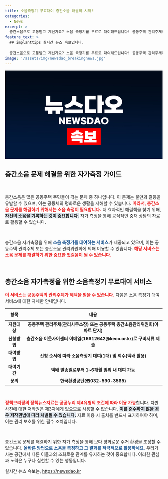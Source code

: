 ```yaml
---
title: 소음측정기 무료대여 층간소음 해결의 시작!
categories:
  - News
excerpt: >
  층간소음으로 고통받고 계신가요? 소음 측정기를 무료로 대여해드립니다! 공동주택 관리주체라면 지금 바로 신청해 소음 문제를 해결해보세요!
feature_text: >
  ## implanttips 실시간 뉴스 속보입니다.

  층간소음으로 고통받고 계신가요? 소음 측정기를 무료로 대여해드립니다! 공동주택 관리주체라면 지금 바로 신청해 소음 문제를 해결해보세요!
image: '/assets/img/newsdao_breakingnews.jpg'
---
```


<p><img src="/assets/img/newsdao_breakingnews.jpg" alt="implanttips 속보" /></p>

<h2 data-ke-size="size26">층간소음 문제 해결을 위한 자가측정 가이드</h2>

<p data-ke-size="size16">&nbsp;</p>

<p>층간소음은 많은 공동주택 주민들이 겪는 문제 중 하나입니다. 이 문제는 불만과 갈등을 유발할 수 있으며, 이는 공동체의 평화로운 생활을 저해할 수 있습니다. <b><span style="color: #ee2323;">따라서, 층간소음 문제를 해결하기 위해서는 소음 측정이 필요합니다.</span></b> 더 효과적인 해결책을 찾기 위해, <b><span style="background-color: #21538527;">자신의 소음을 기록하는 것이 중요합니다.</span></b> 자가 측정을 통해 공식적인 중재 상담의 자료로 활용할 수 있습니다.</p>

<p data-ke-size="size16">&nbsp;</p>

<p>층간소음 자가측정을 위해 <b><span style="color: #1a5490;">소음 측정기를 대여하는 서비스</span></b>가 제공되고 있으며, 이는 공동주택 관리주체 또는 층간소음 관리위원회에 의해 이용할 수 있습니다. <b><span style="color: #ee2323;">해당 서비스는 소음 문제를 해결하기 위한 중요한 첫걸음이 될 수 있습니다.</span></b></p>

<p data-ke-size="size16">&nbsp;</p>

<h2 data-ke-size="size26">층간소음 자가측정을 위한 소음측정기 무료대여 서비스</h2>

<p><b><span style="color: #ee2323;">이 서비스는 공동주택의 관리주체가 혜택을 받을 수 있습니다.</span></b> 다음은 소음 측정기 대여 서비스에 대한 자세한 안내입니다.</p>

<table style="width: 100%; border-collapse: collapse;">
    <thead>
        <tr>
            <th style="text-align: center; height: 30px;">항목</th>
            <th style="text-align: center; height: 30px;">내용</th>
        </tr>
    </thead>
    <tbody>
        <tr>
            <td style="text-align: center; height: 17px;"><b>지원대상</b></td>
            <td style="text-align: center; height: 17px;"><b>공동주택 관리주체(관리사무소장) 또는 공동주택 층간소음관리위원회(아파트 단지)</b></td>
        </tr>
        <tr>
            <td style="text-align: center; height: 17px;"><b>신청방법</b></td>
            <td style="text-align: center; height: 17px;"><b>층간소음 이웃사이센터 이메일(16612642@keco.or.kr)로 구비서류 제출</b></td>
        </tr>
        <tr>
            <td style="text-align: center; height: 17px;"><b>대여방법</b></td>
            <td style="text-align: center; height: 17px;"><b>신청 순서에 따라 소음측정기 대여(1대) 및 회수(택배 활용)</b></td>
        </tr>
        <tr>
            <td style="text-align: center; height: 17px;"><b>대여기간</b></td>
            <td style="text-align: center; height: 17px;"><b>택배 발송일로부터 1~6개월 범위 내 대여 가능</b></td>
        </tr>
        <tr>
            <td style="text-align: center; height: 17px;"><b>문의</b></td>
            <td style="text-align: center; height: 17px;"><b>한국환경공단(☎032-590-3565)</b></td>
        </tr>
    </tbody>
</table>

<p data-ke-size="size16">&nbsp;</p>

<p><b><span style="color: #ee2323;">정책브리핑의 정책뉴스자료는 공공누리 제4유형의 조건에 따라 이용 가능</span></b>합니다. 다만 사진에 대한 저작권은 제3자에게 있으므로 사용할 수 없습니다. <b><span style="background-color: #21538527;">이를 준수하지 않을 경우 저작권법에 따라 처벌될 수 있습니다.</span></b> 자료 이용 시 출처를 반드시 표기하여야 하며, 이는 권리 보호를 위한 필수 조치입니다.</p>

<p data-ke-size="size16">&nbsp;</p>

<p>층간소음 문제를 해결하기 위한 자가 측정을 통해 보다 평화로운 주거 환경을 조성할 수 있습니다. <b><span style="color: #1a5490;">올바른 방법으로 소음을 측정하고 그 결과를 적극적으로 활용하세요.</span></b> 우리가 사는 공간에서 다른 이들과의 조화로운 관계를 유지하는 것이 중요합니다. 이러한 관심과 노력은 누구나 실천할 수 있는 행동입니다.</p>
실시간 뉴스 속보는, <a href="https://newsdao.kr" rel="dofollow">https://newsdao.kr</a>


